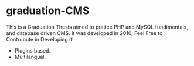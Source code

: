 graduation-CMS
==============
This is  a  Graduation Thesis aimed to pratice PHP and MySQL fundimentals, and database driven CMS.
it was developed in 2010, Feel Free to Contrubute in Developing it!
* Plugins based.
* Multilangual.
